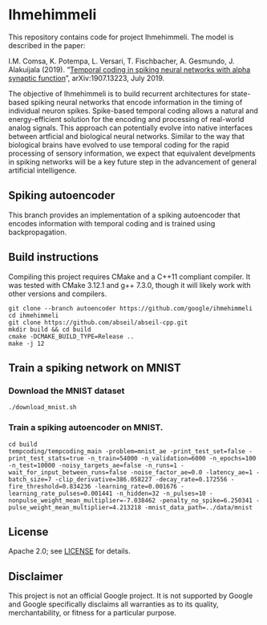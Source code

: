 # Ihmehimmeli

This repository contains code for project Ihmehimmeli. The model is described in the paper:

I.M. Comsa, K. Potempa, L. Versari, T. Fischbacher, A. Gesmundo, J. Alakuijala (2019). “[Temporal coding in spiking neural networks with alpha synaptic function](https://arxiv.org/abs/1907.13223)”, arXiv:1907.13223, July 2019.

The objective of Ihmehimmeli is to build recurrent architectures for
state-based spiking neural networks that encode information in the timing of
individual neuron spikes. Spike-based temporal coding allows a natural and
energy-efficient solution for the encoding and processing of real-world analog
signals. This approach can potentially evolve into native interfaces between
artficial and biological neural networks. Similar to the way that biological
brains have evolved to use temporal coding for the rapid processing of sensory
information, we expect that equivalent develpments in spiking networks will be
a key future step in the advancement of general artificial intelligence.

## Spiking autoencoder
This branch provides an implementation of a spiking autoencoder that encodes
information with temporal coding and is trained using backpropagation.

## Build instructions

Compiling this project requires CMake and a C++11 compliant compiler.
It was tested with CMake 3.12.1 and g++ 7.3.0, though it will likely work with
other versions and compilers.

``` shell
git clone --branch autoencoder https://github.com/google/ihmehimmeli
cd ihmehimmeli
git clone https://github.com/abseil/abseil-cpp.git
mkdir build && cd build
cmake -DCMAKE_BUILD_TYPE=Release ..
make -j 12
```

## Train a spiking network on MNIST

### Download the MNIST dataset
``` shell
./download_mnist.sh
```

### Train a spiking autoencoder on MNIST.
``` shell
cd build
tempcoding/tempcoding_main -problem=mnist_ae -print_test_set=false -print_test_stats=true -n_train=54000 -n_validation=6000 -n_epochs=100 -n_test=10000 -noisy_targets_ae=false -n_runs=1 -wait_for_input_between_runs=false -noise_factor_ae=0.0 -latency_ae=1 -batch_size=7 -clip_derivative=386.058227 -decay_rate=0.172556 -fire_threshold=0.834236 -learning_rate=0.001676 -learning_rate_pulses=0.001441 -n_hidden=32 -n_pulses=10 -nonpulse_weight_mean_multiplier=-7.038462 -penalty_no_spike=6.250341 -pulse_weight_mean_multiplier=4.213218 -mnist_data_path=../data/mnist
```

## License

Apache 2.0; see [LICENSE](LICENSE) for details.

## Disclaimer

This project is not an official Google project. It is not supported by Google
and Google specifically disclaims all warranties as to its quality,
merchantability, or fitness for a particular purpose.
